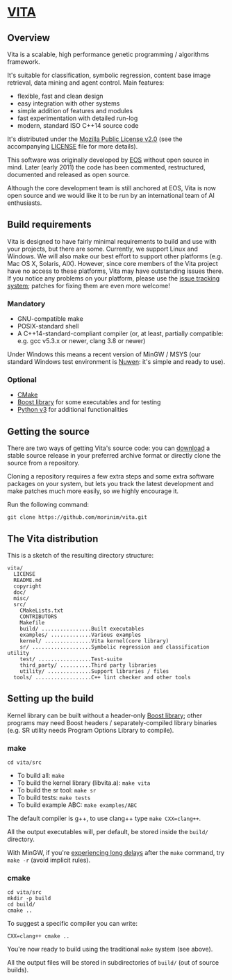 # [VITA][3] #

## Overview ##

Vita is a scalable, high performance genetic programming / algorithms framework.

It's suitable for classification, symbolic regression, content base image retrieval, data mining and agent control. Main features:

* flexible, fast and clean design
* easy integration with other systems
* simple addition of features and modules
* fast experimentation with detailed run-log
* modern, standard ISO C++14 source code

It's distributed under the [Mozilla Public License v2.0](https://www.mozilla.org/MPL/2.0/) (see the accompanying [LICENSE](https://github.com/morinim/vita/blob/master/LICENSE) file for more details).

This software was originally developed by [EOS][1] without open source in mind. Later (early 2011) the code has been commented, restructured, documented and released as open source.

Although the core development team is still anchored at EOS, Vita is now open source and we would like it to be run by an international team of AI enthusiasts.

## Build requirements ##

Vita is designed to have fairly minimal requirements to build and use with your projects, but there are some. Currently, we support Linux and Windows. We will also make our best effort to support other platforms (e.g. Mac OS X, Solaris, AIX).
However, since core members of the Vita project have no access to these platforms, Vita may have outstanding issues there. If you notice any problems on your platform, please use the
[issue tracking system](https://github.com/morinim/vita/issues); patches for fixing them are even more welcome!

### Mandatory ###

* GNU-compatible make
* POSIX-standard shell
* A C++14-standard-compliant compiler (or, at least, partially compatible: e.g. gcc v5.3.x or newer, clang 3.8 or newer)

Under Windows this means a recent version of MinGW / MSYS (our standard Windows test environment is [Nuwen](http://nuwen.net/mingw.html): it's simple and ready to use).

### Optional ###

* [CMake][5]
* [Boost library][2] for some executables and for testing
* [Python v3][4] for additional functionalities

## Getting the source ##

There are two ways of getting Vita's source code: you can [download](https://github.com/morinim/vita/archive/master.zip) a stable source release in your preferred archive format or directly clone the source from a repository.

Cloning a repository requires a few extra steps and some extra software packages on your system, but lets you track the latest development and make patches much more easily, so we highly encourage it.

Run the following command:

```
git clone https://github.com/morinim/vita.git
```

## The Vita distribution ##

This is a sketch of the resulting directory structure:
```
vita/
  LICENSE
  README.md
  copyright
  doc/
  misc/
  src/
    CMakeLists.txt
    CONTRIBUTORS
    Makefile
	build/ ................Built executables
    examples/ .............Various examples
    kernel/ ...............Vita kernel(core library)
    sr/ ...................Symbolic regression and classification utility
    test/ .................Test-suite
    third_party/ ..........Third party libraries
    utility/ ..............Support libraries / files
  tools/ ..................C++ lint checker and other tools
```

## Setting up the build ##

Kernel library can be built without a header-only [Boost library][2]; other programs may need Boost headers / separately-compiled library binaries (e.g. SR utility needs Program Options Library to compile).

### make ###

```cd vita/src```

* To build all: `make`
* To build the kernel library (libvita.a): `make vita`
* To build the sr tool: `make sr`
* To build tests: `make tests`
* To build example ABC: `make examples/ABC`

The default compiler is g++, to use clang++ type `make CXX=clang++`.

All the output executables will, per default, be stored inside the `build/`
directory.

With MinGW, if you're [experiencing long delays](http://stackoverflow.com/q/8571657/3235496) after the `make` command, try `make -r` (avoid implicit rules).

### cmake ###

```shell
cd vita/src
mkdir -p build
cd build/
cmake ..
```

To suggest a specific compiler you can write:

```shell
CXX=clang++ cmake ..
```

You're now ready to build using the traditional `make` system (see above).

All the output files will be stored in subdirectories of `build/` (out of source builds).


[1]: http://www.eosdev.it/
[2]: http://www.boost.org/
[3]: https://github.com/morinim/vita
[4]: http://www.python.org/
[5]: https://cmake.org/